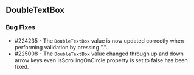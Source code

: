 ## DoubleTextBox

### Bug Fixes


* \#224235 - The `DoubleTextBox` value is now updated correctly when performing validation by pressing ".". 
* \#225008 -  The `DoubleTextBox` value changed through up and down arrow keys even IsScrollingOnCircle property is set to false has been fixed.
